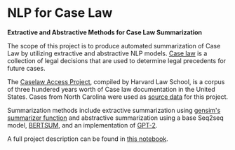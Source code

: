 # NLP for Case Law
**Extractive and Abstractive Methods for Case Law Summarization**

The scope of this project is to produce automated summarization of Case Law by utilizing extractive and abstractive NLP models. <a href=https://en.wikipedia.org/wiki/Case_law>Case law</a> is a collection of legal decisions that are used to determine legal precedents for future cases. 

The <a href="https://case.law/">Caselaw Access Project</a>, compiled by Harvard Law School, is a corpus of three hundered years worth of Case law documentation in the United States. Cases from North Carolina were used as <a href=https://case.law/bulk/download/>source data</a> for this project.

Summarization methods include extractive summarization using <a href=https://radimrehurek.com/gensim/summarization/summariser.html>gensim's summarizer function</a> and abstractive summarization using a base Seq2seq model, <a href=https://arxiv.org/abs/1903.10318>BERTSUM</a>, and an implementation of <a href=https://openai.com/blog/better-language-models/>GPT-2</a>.

A full project description can be found in <a href=https://github.com/hlandman/CaseLaw_NLP/blob/master/NLP_CaseLaw.ipynb>this notebook</a>. 
